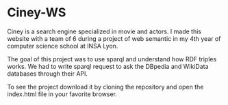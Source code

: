 # Ciney-WS

Ciney is a search engine specialized in movie and actors.
I made this website with a team of 6 during a project of web semantic in my 4th year of computer science school at INSA Lyon.

The goal of this project was to use sparql and understand how RDF triples works.
We had to write sparql request to ask the DBpedia and WikiData databases through their API.

To see the project download it by cloning the repository and open the index.html file in your favorite browser.
